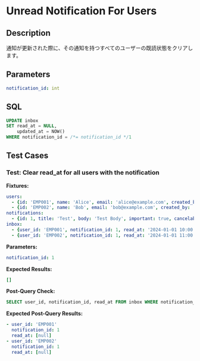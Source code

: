 # Unread Notification For Users

## Description

通知が更新された際に、その通知を持つすべてのユーザーの既読状態をクリアします。

## Parameters

```yaml
notification_id: int
```

## SQL

```sql
UPDATE inbox
SET read_at = NULL,
    updated_at = NOW()
WHERE notification_id = /*= notification_id */1
```

## Test Cases

### Test: Clear read_at for all users with the notification

**Fixtures:**
```yaml
users:
  - {id: 'EMP001', name: 'Alice', email: 'alice@example.com', created_by: 'system', updated_by: 'system'}
  - {id: 'EMP002', name: 'Bob', email: 'bob@example.com', created_by: 'system', updated_by: 'system'}
notifications:
  - {id: 1, title: 'Test', body: 'Test Body', important: true, cancelable: false, created_by: 'system', updated_by: 'system'}
inbox:
  - {user_id: 'EMP001', notification_id: 1, read_at: '2024-01-01 10:00:00' }
  - {user_id: 'EMP002', notification_id: 1, read_at: '2024-01-01 11:00:00' }
```

**Parameters:**
```yaml
notification_id: 1
```

**Expected Results:**
```yaml
[]
```

**Post-Query Check:**
```sql
SELECT user_id, notification_id, read_at FROM inbox WHERE notification_id = 1 ORDER BY user_id
```

**Expected Post-Query Results:**
```yaml
- user_id: 'EMP001'
  notification_id: 1
  read_at: [null]
- user_id: 'EMP002'
  notification_id: 1
  read_at: [null]
```
